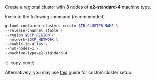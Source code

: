 Create a regional cluster with **3** nodes of **e2-standard-4** machine type.

Execute the following command (recommended):

```bash
gcloud container clusters create $TB_CLUSTER_NAME \
--release-channel stable \
--region $GCP_REGION \
--network=$GCP_NETWORK \
--enable-ip-alias \
--num-nodes=1 \
--machine-type=e2-standard-4
```
{: .copy-code}

Alternatively, you may use [this](https://cloud.google.com/kubernetes-engine/docs/how-to/creating-a-regional-cluster) guide for custom cluster setup.

